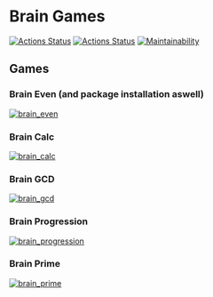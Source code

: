 # Brain Games

[![Actions Status](https://github.com/lbazarnov/python-project-lvl1/workflows/hexlet-check/badge.svg)](https://github.com/lbazarnov/python-project-lvl1/actions)
[![Actions Status](https://github.com/lbazarnov/python-project-lvl1/workflows/Python%20Lint/badge.svg)](https://github.com/lbazarnov/python-project-lvl1/actions)
[![Maintainability](https://api.codeclimate.com/v1/badges/02b1d7e8285ab17dd2e9/maintainability)](https://codeclimate.com/github/lbazarnov/python-project-lvl1/maintainability)

## Games

### Brain Even (and package installation aswell)

[![brain_even](https://asciinema.org/a/cs4WkOXecL0AeOm4KptrxQ1AK.svg)](https://asciinema.org/a/cs4WkOXecL0AeOm4KptrxQ1AK)

### Brain Calc

[![brain_calc](https://asciinema.org/a/EaZX91mffnBKveoA0fQ9lu084.svg)](https://asciinema.org/a/EaZX91mffnBKveoA0fQ9lu084)

### Brain GCD

[![brain_gcd](https://asciinema.org/a/2FXdf6xDxlgVAXQfhANaSCbm6.svg)](https://asciinema.org/a/2FXdf6xDxlgVAXQfhANaSCbm6)

### Brain Progression

[![brain_progression](https://asciinema.org/a/fVsDrumDPg0nffpvGzJkk61r8.svg)](https://asciinema.org/a/fVsDrumDPg0nffpvGzJkk61r8)

### Brain Prime

[![brain_prime](https://asciinema.org/a/A7o4XPGooMMj2VT77t5lsMRRr.svg)](https://asciinema.org/a/A7o4XPGooMMj2VT77t5lsMRRr)